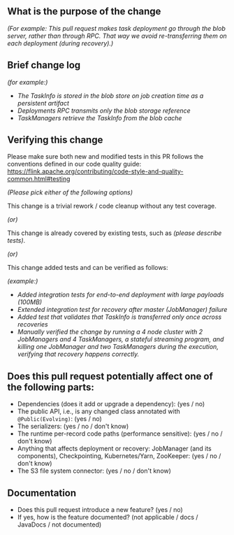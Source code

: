 <!--
*Thank you very much for contributing to Apache Flink - we are happy that you want to help us improve Flink. To help the community review your contribution in the best possible way, please go through the checklist below, which will get the contribution into a shape in which it can be best reviewed.*

*Please understand that we do not do this to make contributions to Flink a hassle. In order to uphold a high standard of quality for code contributions, while at the same time managing a large number of contributions, we need contributors to prepare the contributions well, and give reviewers enough contextual information for the review. Please also understand that contributions that do not follow this guide will take longer to review and thus typically be picked up with lower priority by the community.*

## Contribution Checklist

  - Make sure that the pull request corresponds to a [JIRA issue](https://issues.apache.org/jira/projects/FLINK/issues). Exceptions are made for typos in JavaDoc or documentation files, which need no JIRA issue.
  
  - Name the pull request in the form "[FLINK-XXXX] [component] Title of the pull request", where *FLINK-XXXX* should be replaced by the actual issue number. Skip *component* if you are unsure about which is the best component.
  Typo fixes that have no associated JIRA issue should be named following this pattern: `[hotfix] [docs] Fix typo in event time introduction` or `[hotfix] [javadocs] Expand JavaDoc for PuncuatedWatermarkGenerator`.

  - Fill out the template below to describe the changes contributed by the pull request. That will give reviewers the context they need to do the review.
  
  - Make sure that the change passes the automated tests, i.e., `mvn clean verify` passes. You can set up Azure Pipelines CI to do that following [this guide](https://cwiki.apache.org/confluence/display/FLINK/Azure+Pipelines#AzurePipelines-Tutorial:SettingupAzurePipelinesforaforkoftheFlinkrepository).

  - Each pull request should address only one issue, not mix up code from multiple issues.
  
  - Each commit in the pull request has a meaningful commit message (including the JIRA id)

  - Once all items of the checklist are addressed, remove the above text and this checklist, leaving only the filled out template below.


**(The sections below can be removed for hotfixes of typos)**
-->

## What is the purpose of the change

*(For example: This pull request makes task deployment go through the blob server, rather than through RPC. That way we avoid re-transferring them on each deployment (during recovery).)*


## Brief change log

*(for example:)*
  - *The TaskInfo is stored in the blob store on job creation time as a persistent artifact*
  - *Deployments RPC transmits only the blob storage reference*
  - *TaskManagers retrieve the TaskInfo from the blob cache*


## Verifying this change

Please make sure both new and modified tests in this PR follows the conventions defined in our code quality guide: https://flink.apache.org/contributing/code-style-and-quality-common.html#testing

*(Please pick either of the following options)*

This change is a trivial rework / code cleanup without any test coverage.

*(or)*

This change is already covered by existing tests, such as *(please describe tests)*.

*(or)*

This change added tests and can be verified as follows:

*(example:)*
  - *Added integration tests for end-to-end deployment with large payloads (100MB)*
  - *Extended integration test for recovery after master (JobManager) failure*
  - *Added test that validates that TaskInfo is transferred only once across recoveries*
  - *Manually verified the change by running a 4 node cluster with 2 JobManagers and 4 TaskManagers, a stateful streaming program, and killing one JobManager and two TaskManagers during the execution, verifying that recovery happens correctly.*

## Does this pull request potentially affect one of the following parts:

  - Dependencies (does it add or upgrade a dependency): (yes / no)
  - The public API, i.e., is any changed class annotated with `@Public(Evolving)`: (yes / no)
  - The serializers: (yes / no / don't know)
  - The runtime per-record code paths (performance sensitive): (yes / no / don't know)
  - Anything that affects deployment or recovery: JobManager (and its components), Checkpointing, Kubernetes/Yarn, ZooKeeper: (yes / no / don't know)
  - The S3 file system connector: (yes / no / don't know)

## Documentation

  - Does this pull request introduce a new feature? (yes / no)
  - If yes, how is the feature documented? (not applicable / docs / JavaDocs / not documented)
